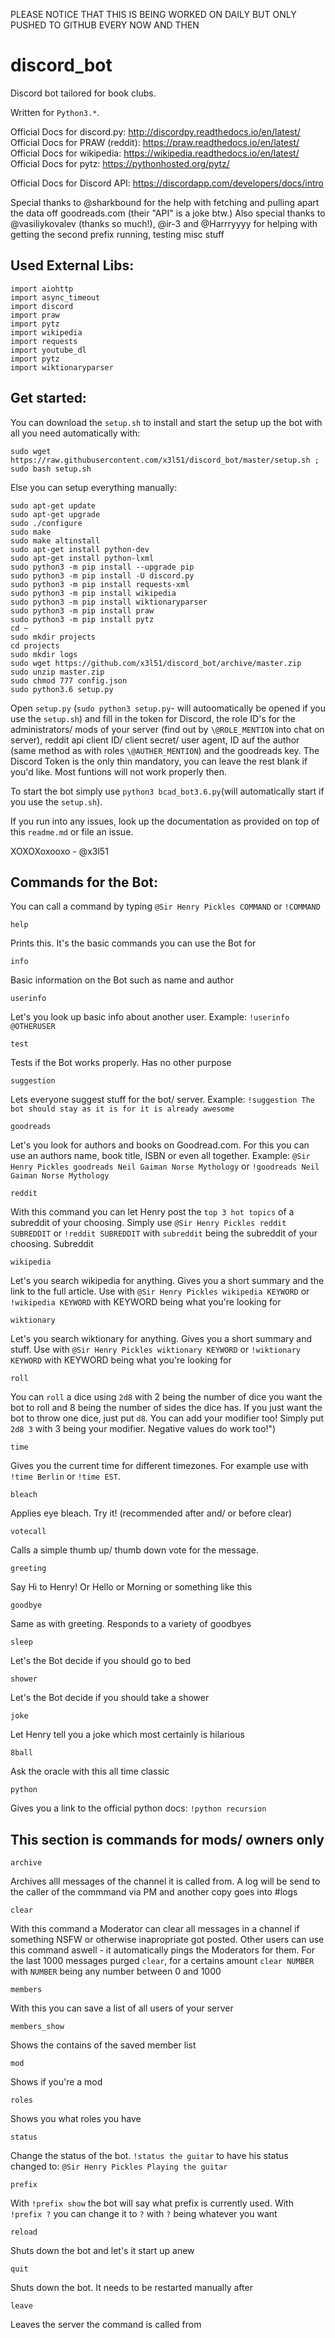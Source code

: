 PLEASE NOTICE THAT THIS IS BEING WORKED ON DAILY
BUT ONLY PUSHED TO GITHUB EVERY NOW AND THEN

# discord_bot
Discord bot tailored for book clubs.

Written for `Python3.*`.

Official Docs for discord.py: http://discordpy.readthedocs.io/en/latest/  
Official Docs for PRAW (reddit): https://praw.readthedocs.io/en/latest/  
Official Docs for wikipedia: https://wikipedia.readthedocs.io/en/latest/  
Official Docs for pytz: https://pythonhosted.org/pytz/  

Official Docs for Discord API: https://discordapp.com/developers/docs/intro


Special thanks to @sharkbound for the help with fetching and pulling apart the data off goodreads.com (their "API" is a joke btw.)
Also special thanks to @vasiliykovalev (thanks so much!), @ir-3 and @Harrryyyy for helping with getting the second prefix running, testing misc stuff

## Used External Libs:

```
import aiohttp
import async_timeout
import discord
import praw
import pytz
import wikipedia
import requests
import youtube_dl
import pytz
import wiktionaryparser
```
## Get started:

You can download the `setup.sh` to install and start the setup up the bot with all you need automatically with:
```
sudo wget https://raw.githubusercontent.com/x3l51/discord_bot/master/setup.sh ; sudo bash setup.sh
```

Else you can setup everything manually:
```
sudo apt-get update
sudo apt-get upgrade
sudo ./configure
sudo make
sudo make altinstall
sudo apt-get install python-dev
sudo apt-get install python-lxml
sudo python3 -m pip install --upgrade pip
sudo python3 -m pip install -U discord.py
sudo python3 -m pip install requests-xml
sudo python3 -m pip install wikipedia
sudo python3 -m pip install wiktionaryparser
sudo python3 -m pip install praw
sudo python3 -m pip install pytz
cd ~
sudo mkdir projects
cd projects
sudo mkdir logs
sudo wget https://github.com/x3l51/discord_bot/archive/master.zip
sudo unzip master.zip
sudo chmod 777 config.json
sudo python3.6 setup.py
```

Open `setup.py` (`sudo python3 setup.py`- will autoomatically be opened if you use the `setup.sh`) and fill in the token for Discord, the role ID's for the administrators/ mods of your server (find out by `\@ROLE_MENTION` into chat on server), reddit api client ID/ client secret/ user agent, ID auf the author (same method as with roles `\@AUTHER_MENTION`) and the goodreads key. The Discord Token is the only thin mandatory, you can leave the rest blank if you'd like. Most funtions will not work properly then.

To start the bot simply use `python3 bcad_bot3.6.py`(will automatically start if you use the `setup.sh`).

If you run into any issues, look up the documentation as provided on top of this `readme.md` or file an issue.

XOXOXoxooxo - @x3l51

## Commands for the Bot:

You can call a command by typing `@Sir Henry Pickles COMMAND` or `!COMMAND`

`help`

Prints this. It's the basic commands you can use the Bot for

`info`

Basic information on the Bot such as name and author

`userinfo`

Let's you look up basic info about another user. Example: `!userinfo @OTHERUSER`

`test`

Tests if the Bot works properly. Has no other purpose

`suggestion`

Lets everyone suggest stuff for the bot/ server. Example: `!suggestion The bot should stay as it is for it is already awesome`

`goodreads`

Let's you look for authors and books on Goodread.com. For this you can use an authors name, book title, ISBN or even all together. Example: `@Sir Henry Pickles goodreads Neil Gaiman Norse Mythology` or `!goodreads Neil Gaiman Norse Mythology`

`reddit`

With this command you can let Henry post the `top 3 hot topics` of a subreddit of your choosing. Simply use `@Sir Henry Pickles reddit SUBREDDIT` or `!reddit SUBREDDIT` with `subreddit` being the subreddit of your choosing. Subreddit
    
`wikipedia`

Let's you search wikipedia for anything. Gives you a short summary and the link to the full article. Use with `@Sir Henry Pickles wikipedia KEYWORD` or `!wikipedia KEYWORD` with KEYWORD being what you're looking for

`wiktionary`

Let's you search wiktionary for anything. Gives you a short summary and stuff. Use with `@Sir Henry Pickles wiktionary KEYWORD` or `!wiktionary KEYWORD` with KEYWORD being what you're looking for

`roll`

You can `roll` a dice using `2d8` with 2 being the number of dice you want the bot to roll and 8 being the number of sides the dice has. If you just want the bot to throw one dice, just put `d8`. You can add your modifier too! Simply put `2d8 3` with 3 being your modifier. Negative values do work too!")

`time`

Gives you the current time for different timezones. For example use with `!time Berlin` or `!time EST`.

`bleach`

Applies eye bleach. Try it! (recommended after and/ or before clear)

`votecall`

Calls a simple thumb up/ thumb down vote for the message.

`greeting`

Say Hi to Henry! Or Hello or Morning or something like this

`goodbye`

Same as with greeting. Responds to a variety of goodbyes

`sleep`

Let's the Bot decide if you should go to bed

`shower`

Let's the Bot decide if you should take a shower

`joke`

Let Henry tell you a joke which most certainly is hilarious

`8ball`

Ask the oracle with this all time classic

`python`

Gives you a link to the official python docs: `!python recursion`

## This section is commands for mods/ owners only

`archive`

Archives alll messages of the channel it is called from. A log will be send to the caller of the commmand via PM and another copy goes into #logs

`clear`

With this command a Moderator can clear all messages in a channel if something NSFW or otherwise inapropriate got posted. Other users can use this command aswell - it automatically pings the Moderators for them. For the last 1000 messages purged `clear`, for a certains amount `clear NUMBER` with `NUMBER` being any number between 0 and 1000

`members`

With  this you can save a list of all users of your server

`members_show`

Shows the contains of the saved member list 

`mod`

Shows if you're a mod

`roles`

Shows you what roles you have

`status`

Change the status of the bot. `!status the guitar` to have his status changed to: `@Sir Henry Pickles Playing the guitar`

`prefix`

With `!prefix show` the bot will say what prefix is currently used. With `!prefix ?` you can change it to `?` with `?` being whatever you want

`reload`

Shuts down the bot and let's it start up anew

`quit`

Shuts down the bot. It needs to be restarted manually after

`leave`

Leaves the server the command is called from